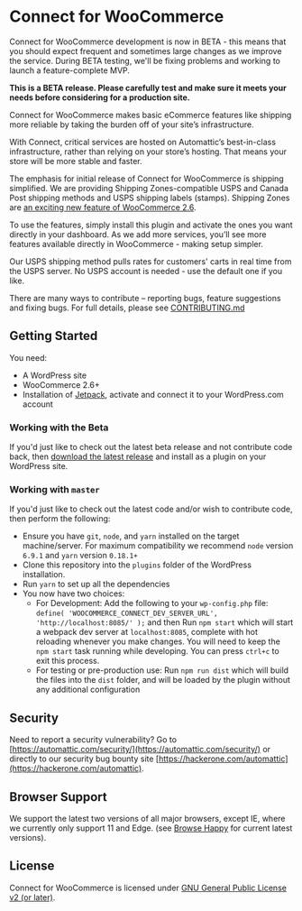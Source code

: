 # Connect for WooCommerce

Connect for WooCommerce development is now in BETA - this means that you should expect frequent and sometimes large changes as we improve the service. During BETA testing, we'll be fixing problems and working to launch a feature-complete MVP.

**This is a BETA release. Please carefully test and make sure it meets your needs before considering for a production site.**

Connect for WooCommerce makes basic eCommerce features like shipping more reliable by taking the burden off of your site’s infrastructure.

With Connect, critical services are hosted on Automattic’s best-in-class infrastructure, rather than relying on your store’s hosting. That means your store will be more stable and faster.

The emphasis for initial release of Connect for WooCommerce is shipping simplified. We are providing Shipping Zones-compatible USPS and Canada Post shipping methods and USPS shipping labels (stamps). Shipping Zones are [an exciting new feature of WooCommerce 2.6](https://woocommerce.wordpress.com/2016/02/10/shipping-zones-to-ship-with-2-6/).

To use the features, simply install this plugin and activate the ones you want directly in your dashboard. As we add more services, you’ll see more features available directly in WooCommerce - making setup simpler.

Our USPS shipping method pulls rates for customers' carts in real time from the USPS server. No USPS account is needed - use the default one if you like.

There are many ways to contribute – reporting bugs, feature suggestions and fixing bugs. For full details, please see [CONTRIBUTING.md](./CONTRIBUTING.md)

## Getting Started
You need:
* A WordPress site
* WooCommerce 2.6+
* Installation of [Jetpack](https://wordpress.org/plugins/jetpack/), activate and connect it to your WordPress.com account

### Working with the Beta

If you'd just like to check out the latest beta release and not contribute code back, then [download the latest release](https://wordpress.org/plugins/connect-for-woocommerce/) and install as a plugin on your WordPress site.

### Working with `master`

If you'd just like to check out the latest code and/or wish to contribute code, then perform the following:

* Ensure you have `git`, `node`, and `yarn` installed on the target machine/server. For maximum compatibility we recommend `node` version `6.9.1` and `yarn` version `0.18.1+`
* Clone this repository into the `plugins` folder of the WordPress installation.
* Run `yarn` to set up all the dependencies
* You now have two choices:
    * For Development: Add the following to your `wp-config.php` file: `define( 'WOOCOMMERCE_CONNECT_DEV_SERVER_URL', 'http://localhost:8085/' );` and then Run `npm start` which will start a webpack dev server at `localhost:8085`, complete with hot reloading whenever you make changes. You will need to keep the `npm start` task running while developing. You can press `ctrl+c` to exit this process.
    * For testing or pre-production use: Run `npm run dist` which will build the files into the `dist` folder, and will be loaded by the plugin without any additional configuration

## Security

Need to report a security vulnerability? Go to [https://automattic.com/security/](https://automattic.com/security/) or directly to our security bug bounty site [https://hackerone.com/automattic](https://hackerone.com/automattic).

## Browser Support

We support the latest two versions of all major browsers, except IE, where we currently only support 11 and Edge.  (see [Browse Happy](http://browsehappy.com) for current latest versions).

## License

Connect for WooCommerce is licensed under [GNU General Public License v2 (or later)](./LICENSE.md).
